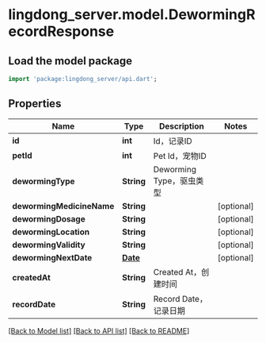 # lingdong_server.model.DewormingRecordResponse

## Load the model package
```dart
import 'package:lingdong_server/api.dart';
```

## Properties
Name | Type | Description | Notes
------------ | ------------- | ------------- | -------------
**id** | **int** | Id，记录ID | 
**petId** | **int** | Pet Id，宠物ID | 
**dewormingType** | **String** | Deworming Type，驱虫类型 | 
**dewormingMedicineName** | **String** |  | [optional] 
**dewormingDosage** | **String** |  | [optional] 
**dewormingLocation** | **String** |  | [optional] 
**dewormingValidity** | **String** |  | [optional] 
**dewormingNextDate** | [**Date**](Date.md) |  | [optional] 
**createdAt** | **String** | Created At，创建时间 | 
**recordDate** | **String** | Record Date，记录日期 | 

[[Back to Model list]](../README.md#documentation-for-models) [[Back to API list]](../README.md#documentation-for-api-endpoints) [[Back to README]](../README.md)


